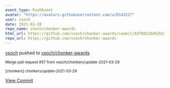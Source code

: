 ```yaml
---
event_type: PushEvent
avatar: "https://avatars.githubusercontent.com/u/814322?"
user: vsoch
date: 2021-03-29
repo_name: vsoch/chonker-awards
html_url: https://github.com/vsoch/chonker-awards/commit/03f08126d92b3f66ba8331d828e4e05e3bd009ea
repo_url: https://github.com/vsoch/chonker-awards
---
```


<a href='https://github.com/vsoch' target='_blank'>vsoch</a> pushed to <a href='https://github.com/vsoch/chonker-awards' target='_blank'>vsoch/chonker-awards</a>

<small>Merge pull request #57 from vsoch/chonkers/update-2021-03-29

[chonkers] chonkers/update-2021-03-29</small>

<a href='https://github.com/vsoch/chonker-awards/commit/03f08126d92b3f66ba8331d828e4e05e3bd009ea' target='_blank'>View Commit</a>